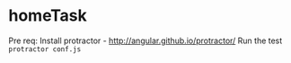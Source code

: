 # homeTask
Pre req:
Install protractor - http://angular.github.io/protractor/
Run the test
```protractor conf.js```
